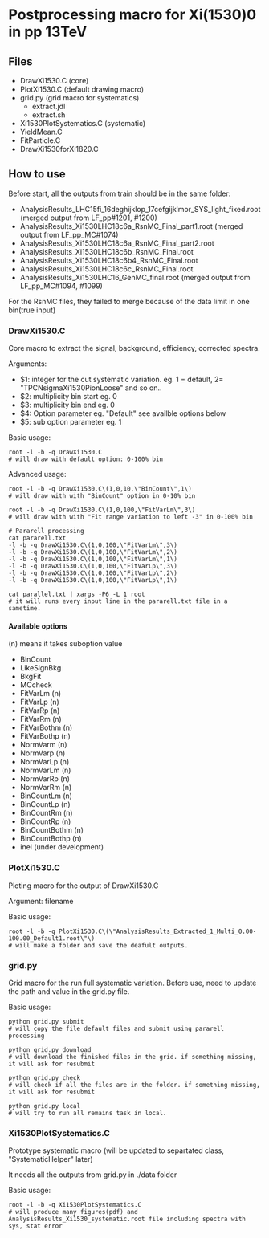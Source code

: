 # Postprocessing macro for Xi(1530)0 in pp 13TeV #

## Files ##

 - DrawXi1530.C (core)
 - PlotXi1530.C (default drawing macro)
 - grid.py (grid macro for systematics)
   - extract.jdl
   - extract.sh
 - Xi1530PlotSystematics.C (systematic)
 - YieldMean.C
 - FitParticle.C
 - DrawXi1530forXi1820.C

## How to use ##

Before start, all the outputs from train should be in the same folder:
 - AnalysisResults_LHC15fi_16deghijklop_17cefgijklmor_SYS_light_fixed.root (merged output from LF_pp#1201, #1200)
 - AnalysisResults_Xi1530LHC18c6a_RsnMC_Final_part1.root (merged output from LF_pp_MC#1074)
 - AnalysisResults_Xi1530LHC18c6a_RsnMC_Final_part2.root
 - AnalysisResults_Xi1530LHC18c6b_RsnMC_Final.root
 - AnalysisResults_Xi1530LHC18c6b4_RsnMC_Final.root
 - AnalysisResults_Xi1530LHC18c6c_RsnMC_Final.root
 - AnalysisResults_Xi1530LHC16_GenMC_final.root (merged output from LF_pp_MC#1094, #1099)
 
For the RsnMC files, they failed to merge because of the data limit in one bin(true input)

### DrawXi1530.C ###
Core macro to extract the signal, background, efficiency, corrected spectra.

Arguments:
 - $1: integer for the cut systematic variation. eg. 1 = default, 2= "TPCNsigmaXi1530PionLoose" and so on..
 - $2: multiplicity bin start eg. 0
 - $3: multiplicity bin end eg. 0
 - $4: Option parameter eg. "Default" see availble options below
 - $5: sub option parameter eg. 1

Basic usage:
```
root -l -b -q DrawXi1530.C
# will draw with default option: 0-100% bin
```

Advanced usage:
```
root -l -b -q DrawXi1530.C\(1,0,10,\"BinCount\",1\)
# will draw with with "BinCount" option in 0-10% bin

root -l -b -q DrawXi1530.C\(1,0,100,\"FitVarLm\",3\)
# will draw with with "Fit range variation to left -3" in 0-100% bin

# Pararell processing
cat pararell.txt
-l -b -q DrawXi1530.C\(1,0,100,\"FitVarLm\",3\)
-l -b -q DrawXi1530.C\(1,0,100,\"FitVarLm\",2\)
-l -b -q DrawXi1530.C\(1,0,100,\"FitVarLm\",1\)
-l -b -q DrawXi1530.C\(1,0,100,\"FitVarLp\",3\)
-l -b -q DrawXi1530.C\(1,0,100,\"FitVarLp\",2\)
-l -b -q DrawXi1530.C\(1,0,100,\"FitVarLp\",1\)

cat parallel.txt | xargs -P6 -L 1 root
# it will runs every input line in the pararell.txt file in a sametime.
```

#### Available options ####
(n) means it takes suboption value

 - BinCount
 - LikeSignBkg
 - BkgFit
 - MCcheck
 - FitVarLm (n)
 - FitVarLp (n)
 - FitVarRp (n)
 - FitVarRm (n)
 - FitVarBothm (n)
 - FitVarBothp (n)
 - NormVarm (n)
 - NormVarp (n)
 - NormVarLp (n)
 - NormVarLm (n)
 - NormVarRp (n)
 - NormVarRm (n)
 - BinCountLm (n)
 - BinCountLp (n)
 - BinCountRm (n)
 - BinCountRp (n)
 - BinCountBothm (n)
 - BinCountBothp (n)
 - inel (under development)
 

### PlotXi1530.C ###
Ploting macro for the output of DrawXi1530.C

Argument:
filename

Basic usage:
```
root -l -b -q PlotXi1530.C\(\"AnalysisResults_Extracted_1_Multi_0.00-100.00_Default1.root\"\)
# will make a folder and save the deafult outputs.
```

### grid.py ###
Grid macro for the run full systematic variation.
Before use, need to update the path and value in the grid.py file.

Basic usage:
```
python grid.py submit
# will copy the file default files and submit using pararell processing

python grid.py download
# will download the finished files in the grid. if something missing, it will ask for resubmit

python grid.py check
# will check if all the files are in the folder. if something missing, it will ask for resubmit

python grid.py local
# will try to run all remains task in local.
```

### Xi1530PlotSystematics.C ###
Prototype systematic macro
(will be updated to separtated class, "SystematicHelper" later)

It needs all the outputs from grid.py in ./data folder

Basic usage:
```
root -l -b -q Xi1530PlotSystematics.C
# will produce many figures(pdf) and AnalysisResults_Xi1530_systematic.root file including spectra with sys, stat error
```
